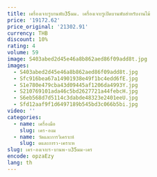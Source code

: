```yaml
---
title: เครื่องเจาะรูบานพับ35มม. เครื่องเจาะรูเปิดบานพับสำหรับงานไม้
price: '19172.62'
price_original: '21302.91'
currency: THB
discount: 10%
rating: 4
volume: 59
image: S403abed2d45e46a8b862aed86f09add8t.jpg
images:
  - S403abed2d45e46a8b862aed86f09add8t.jpg
  - Sfc916bea67a14901938e49f1bc4edd6fE.jpg
  - S1e780e479cba43d09445af1206da4993Y.jpg
  - S210769101ada46c5bd2627721a44febcH.jpg
  - S6eb568d7d5114c3dabde48323e2401eeU.jpg
  - Sfd12aaf9f1d6497189b545bd3c066b5bi.jpg
video: ''
categories:
  - name: เครื่องมือ
    slug: เคร-องม
  - name: วัดและการวิเคราะห์
    slug: ดและการว-เคราะห
slug: เคร-องเจาะร-บานพ-บ35มม-เคร
encode: opzaEzy
lang: th
---
```

  